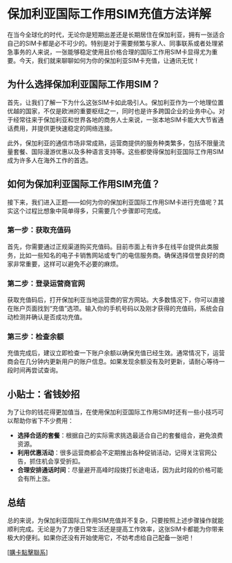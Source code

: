 # 保加利亚国际工作用SIM充值方法详解

在当今全球化的时代，无论你是短期出差还是长期居住在保加利亚，拥有一张适合自己的SIM卡都是必不可少的。特别是对于需要频繁与家人、同事联系或者处理紧急事务的人来说，一张能够稳定使用且价格合理的国际工作用SIM卡显得尤为重要。今天，我们就来聊聊如何为你的保加利亚SIM卡充值，让通讯无忧！

## 为什么选择保加利亚国际工作用SIM？

首先，让我们了解一下为什么这张SIM卡如此吸引人。保加利亚作为一个地理位置优越的国家，不仅是欧洲的重要枢纽之一，同时也是许多跨国企业的业务中心。对于经常往来于保加利亚和世界各地的商务人士来说，一张本地SIM卡能大大节省通话费用，并提供更快速稳定的网络连接。

此外，保加利亚的通信市场非常成熟，运营商提供的服务种类繁多，包括不限量流量套餐、国际漫游优惠以及多种语言支持等。这些都使得保加利亚国际工作用SIM成为许多人在海外工作的首选。

## 如何为保加利亚国际工作用SIM充值？

接下来，我们进入正题——如何为你的保加利亚国际工作用SIM卡进行充值呢？其实这个过程比想象中简单得多，只需要几个步骤即可完成。

### 第一步：获取充值码

首先，你需要通过正规渠道购买充值码。目前市面上有许多在线平台提供此类服务，比如一些知名的电子卡销售网站或专门的电信服务商。确保选择信誉良好的商家非常重要，这样可以避免不必要的麻烦。

### 第二步：登录运营商官网

获取充值码后，打开保加利亚当地运营商的官方网站。大多数情况下，你可以直接在账户页面找到“充值”选项。输入你的手机号码以及刚才获得的充值码，系统会自动检测并确认是否成功充值。

### 第三步：检查余额

充值完成后，建议立即检查一下账户余额以确保充值已经生效。通常情况下，运营商会在几分钟内更新用户的账户信息。如果发现余额没有及时更新，请耐心等待一段时间再尝试查询。

## 小贴士：省钱妙招

为了让你的钱花得更加值当，在使用保加利亚国际工作用SIM时还有一些小技巧可以帮助你省下不少费用：

- **选择合适的套餐**：根据自己的实际需求挑选最适合自己的套餐组合，避免浪费资源。
- **利用优惠活动**：很多运营商都会不定期推出各种促销活动，记得关注官网公告，抓住机会享受折扣。
- **合理安排通话时间**：尽量避开高峰时段拨打长途电话，因为此时段的价格可能会有所上涨。

## 总结

总的来说，为保加利亚国际工作用SIM充值并不复杂，只要按照上述步骤操作就能顺利完成。无论是为了方便日常生活还是提高工作效率，这张SIM卡都能为你带来极大的便利。如果你还没有开始使用它，不妨考虑给自己配备一张吧！

[[購卡點擊聯系](https://t.me/s/esim1088)]